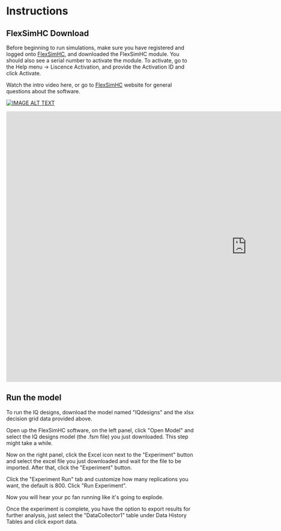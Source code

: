 # Instructions

## FlexSimHC Download

Before beginning to run simulations, make sure you have registered and logged onto [FlexSimHC](https://flexsim.com/clinical-trials), and downloaded the FlexSimHC module. You should also see a serial number to activate the module. To activate, go to the Help menu -> Liscence Activation, and provide the Activation ID and click Activate. 

Watch the intro video here, or go to [FlexSimHC](https://flexsim.com/clinical-trials) website for general questions about the software.

[![IMAGE ALT TEXT](http://img.youtube.com/vi/oAgYD6WnWis/0.jpg)](https://www.youtube.com/watch?v=oAgYD6WnWis "Video Title")

<iframe width="1280" height="720" src="https://www.youtube.com/embed/oAgYD6WnWis" frameborder="0" allow="accelerometer; autoplay; encrypted-media; gyroscope; picture-in-picture" allowfullscreen></iframe>

## Run the model

To run the IQ designs, download the model named "IQdesigns" and the xlsx decision grid data provided above. 

Open up the FlexSimHC software, on the left panel, click "Open Model" and select the IQ designs model (the .fsm file) you just downloaded. This step might take a while.

Now on the right panel, click the Excel icon next to the "Experiment" button and select the excel file you just downloaded and wait for the file to be imported. After that, click the "Experiment" button. 

Click the "Experiment Run" tab and customize how many replications you want, the default is 800. Click "Run Experiment". 

Now you will hear your pc fan running like it's going to explode. 

Once the experiment is complete, you have the option to export results for further analysis, just select the "DataCollector1" table under Data History Tables and click export data. 










